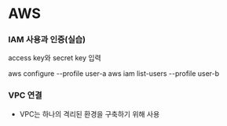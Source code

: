 # AWS

### IAM 사용과 인증(실습)
access key와 secret key 입력

aws configure --profile user-a
aws iam list-users --profile user-b




### VPC 연결
- VPC는 하나의 격리된 환경을 구축하기 위해 사용
